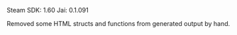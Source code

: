Steam SDK: 1.60
Jai: 0.1.091

Removed some HTML structs and functions from generated output by hand.

